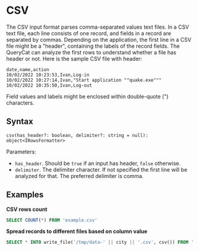 # CSV

The CSV input format parses comma-separated values text files. In a CSV text file, each line consists of one record, and fields in a record are separated by commas. Depending on the application, the first line in a CSV file might be a "header", containing the labels of the record fields. The QueryCat can analyze the first rows to understand whether a file has header or not. Here is the sample CSV file with header:

```raw
date,name,action
10/02/2022 10:23:53,Ivan,Log-in
10/02/2022 10:27:14,Ivan,"Start application ""quake.exe"""
10/02/2022 10:35:50,Ivan,Log-out
```

Field values and labels might be enclosed within double-quote (") characters.

## Syntax

```
csv(has_header?: boolean, delimiter?: string = null): object<IRowsFormatter>
```

Parameters:

- `has_header`. Should be `true` if an input has header, `false` otherwise.
- `delimiter`. The delimiter character. If not specified the first line will be analyzed for that. The preferred delimiter is comma.

## Examples

**CSV rows count**

```sql
SELECT COUNT(*) FROM 'example.csv'
```

**Spread records to different files based on column value**

```sql
SELECT * INTO write_file('/tmp/data-' || city || '.csv', csv()) FROM './Simple2.csv'
```

